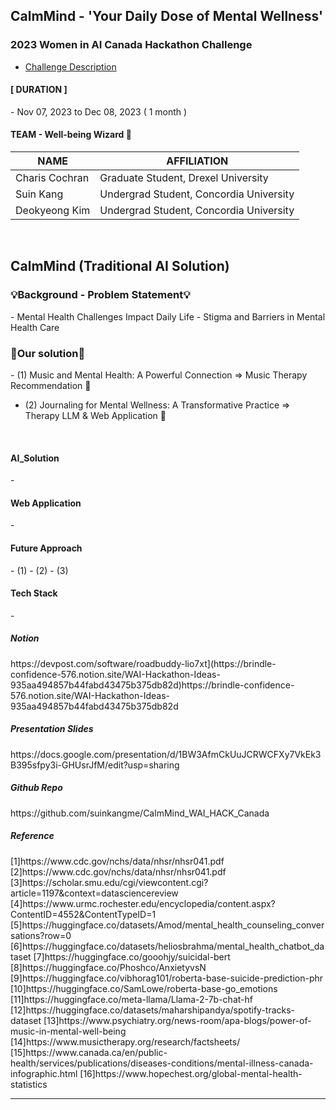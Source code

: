 ## CalmMind - 'Your Daily Dose of Mental Wellness'

### 2023 Women in AI Canada Hackathon Challenge
- [Challenge Description](https://www.womeninai.co/_files/ugd/878656_fa3000c258594eee9827520e11a4afc1.pdf)

<h4>[ DURATION ]‍</h4>
- Nov 07, 2023 to Dec 08, 2023 ( 1 month )

<br>

<h4> TEAM - Well-being Wizard 🔮 </h4>

| NAME | AFFILIATION | 
| --- |  --- |  
| Charis Cochran | Graduate Student, Drexel University |  
| Suin Kang | Undergrad Student, Concordia University |  
| Deokyeong Kim | Undergrad Student, Concordia University |  

<br>

## CalmMind (Traditional AI Solution)

<h3>💡Background - Problem Statement💡</h3>
- Mental Health Challenges Impact Daily Life 
- Stigma and Barriers in Mental Health Care

<br>

<h3>🎯Our solution🎯</h3>
- (1) Music and Mental Health: A Powerful Connection 
=> Music Therapy Recommendation 🎵

- (2) Journaling for Mental Wellness: A Transformative Practice
=> Therapy LLM & Web Application 📝


<br>

<h4> AI_Solution </h4>
- 


<br>


<h4>Web Application</h4>
- 

<br>

<h4> Future Approach </h4>
- (1)
- (2)
- (3)


<h4>Tech Stack</h4>
- 

<h5>Notion</h5>
https://devpost.com/software/roadbuddy-lio7xt](https://brindle-confidence-576.notion.site/WAI-Hackathon-Ideas-935aa494857b44fabd43475b375db82d)https://brindle-confidence-576.notion.site/WAI-Hackathon-Ideas-935aa494857b44fabd43475b375db82d

<br>

<h5> Presentation Slides </h5>
https://docs.google.com/presentation/d/1BW3AfmCkUuJCRWCFXy7VkEk3B395sfpy3i-GHUsrJfM/edit?usp=sharing
<br>

<h5> Github Repo </h5>
https://github.com/suinkangme/CalmMind_WAI_HACK_Canada

<br>

<h5> Reference </h5>
[1]https://www.cdc.gov/nchs/data/nhsr/nhsr041.pdf
[2]https://www.cdc.gov/nchs/data/nhsr/nhsr041.pdf 
[3]https://scholar.smu.edu/cgi/viewcontent.cgi?article=1197&context=datasciencereview 
[4]https://www.urmc.rochester.edu/encyclopedia/content.aspx?ContentID=4552&ContentTypeID=1 
[5]https://huggingface.co/datasets/Amod/mental_health_counseling_conversations?row=0 
[6]https://huggingface.co/datasets/heliosbrahma/mental_health_chatbot_dataset 
[7]https://huggingface.co/gooohjy/suicidal-bert 
[8]https://huggingface.co/Phoshco/AnxietyvsN 
[9]https://huggingface.co/vibhorag101/roberta-base-suicide-prediction-phr
[10]https://huggingface.co/SamLowe/roberta-base-go_emotions
[11]https://huggingface.co/meta-llama/Llama-2-7b-chat-hf
[12]https://huggingface.co/datasets/maharshipandya/spotify-tracks-dataset
[13]https://www.psychiatry.org/news-room/apa-blogs/power-of-music-in-mental-well-being
[14]https://www.musictherapy.org/research/factsheets/
[15]https://www.canada.ca/en/public-health/services/publications/diseases-conditions/mental-illness-canada-infographic.html
[16]https://www.hopechest.org/global-mental-health-statistics


***


